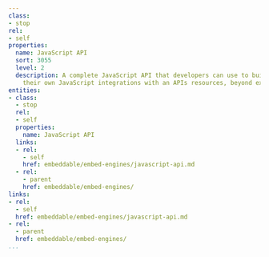 ```yaml
---
class:
- stop
rel:
- self
properties:
  name: JavaScript API
  sort: 3055
  level: 2
  description: A complete JavaScript API that developers can use to build and manage
    their own JavaScript integrations with an APIs resources, beyond existing widgets.
entities:
- class:
  - stop
  rel:
  - self
  properties:
    name: JavaScript API
  links:
  - rel:
    - self
    href: embeddable/embed-engines/javascript-api.md
  - rel:
    - parent
    href: embeddable/embed-engines/
links:
- rel:
  - self
  href: embeddable/embed-engines/javascript-api.md
- rel:
  - parent
  href: embeddable/embed-engines/
...
```

